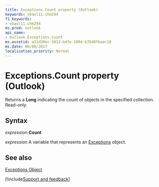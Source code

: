 ```yaml
---
title: Exceptions.Count property (Outlook)
keywords: vbaol11.chm294
f1_keywords:
- vbaol11.chm294
ms.prod: outlook
api_name:
- Outlook.Exceptions.Count
ms.assetid: a31d20ec-1013-b4fe-180d-b3540fbaac10
ms.date: 06/08/2017
localization_priority: Normal
---
```



# Exceptions.Count property (Outlook)

Returns a **Long** indicating the count of objects in the specified collection. Read-only.


## Syntax

_expression_.**Count**

_expression_ A variable that represents an [Exceptions](Outlook.Exceptions.md) object.


## See also


[Exceptions Object](Outlook.Exceptions.md)

[!include[Support and feedback](~/includes/feedback-boilerplate.md)]